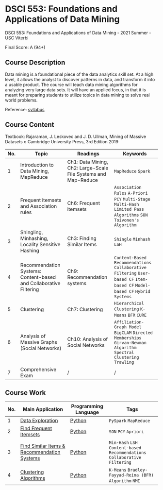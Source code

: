 # DSCI 553: Foundations and Applications of Data Mining
DSCI 553: Foundations and Applications of Data Mining - 2021 Summer - USC Viterbi

Final Score: A (94+)


## Course Description
Data mining is a foundational piece of the data analytics skill set. At a high level, it allows the analyst to discover patterns in data, and transform it into a usable product. The course will teach data mining algorithms for analyzing very large data sets. It will have an applied focus, in that it is meant for preparing students to utilize topics in data mining to solve real world problems.

Reference: [syllabus](https://github.com/siqinyan/DSCI553_DataMining/blob/main/Syllabus.pdf)


## Course Content
Textbook: Rajaraman, J. Leskovec and J. D. Ullman, Mining of Massive Datasets o Cambridge University Press, 3rd Edition 2019

|No.|    Topic    |    Readings    |   Keywords  |
|---|-------------|----------------|---------------|
|1|Introduction to Data Mining, MapReduce|Ch1: Data Mining, Ch2: Large-Scale File Systems and Map-Reduce|`MapReduce` `Spark`|
|2|Frequent itemsets and Association rules|Ch6: Frequent itemsets|`Association Rules` `A-Priori` `PCY` `Multi-Stage` `Multi-Hash` `Limited Pass Algorithms` `SON` `Toivonen's Algorithm`|
|3|Shingling, Minhashing, Locality Sensitive Hashing|Ch3: Finding Similar Items|`Shingle` `Minhash` `LSH`|
|4|Recommendation Systems: Content-based and Collaborative Filtering|Ch9: Recommendation systems|`Content-Based Recommendations` `Collaborative Filtering` `User-based CF` `Item-based CF` `Model-based CF` `Hybrid Systems`|
|5|Clustering|Ch7: Clustering|`Hierarchical Clustering` `K-Means` `BFR` `CURE`|
|6|Analysis of Massive Graphs (Social Networks)|Ch10: Analysis of Social Networks|`Affiliation-Graph Model` `BigCLAM` `Directed Memberships` `Girvan-Newman Algorithm` `Spectral Clustering` `Trawling`|
|7|Comprehensive Exam|/|/|


## Course Work
|No.|    Main Application    |Programming Language|Tags|
|---|------------------------|--------------------|----|
|1|[Data Exploration](https://github.com/siqinyan/DSCI553_DataMining/blob/main/HW1/HW1.pdf)|[Python](https://github.com/siqinyan/DSCI553_DataMining/tree/main/HW1) |`PySpark` `MapReduce`|
|2|[Find Frequent Itemsets](https://github.com/siqinyan/DSCI553_DataMining/blob/main/HW2/HW2.pdf)|[Python](https://github.com/siqinyan/DSCI553_DataMining/tree/main/HW2)|`SON` `PCY` `Apriori`|
|3|[Find Similar Items & Recommendation Systems](https://github.com/siqinyan/DSCI553_DataMining/blob/main/HW3/HW3.pdf)|[Python](https://github.com/siqinyan/DSCI553_DataMining/tree/main/HW3)|`Min-Hash` `LSH` `Content-based Recommendations` `Collaborative Filtering`|
|4|[Clustering Algorithms](https://github.com/siqinyan/DSCI553_DataMining/blob/main/HW4/HW4_new.pdf)|[Python](https://github.com/siqinyan/DSCI553_DataMining/tree/main/HW4)|`K-Means` `Bradley-Fayyad-Reina (BFR) Algorithm` `NMI`|